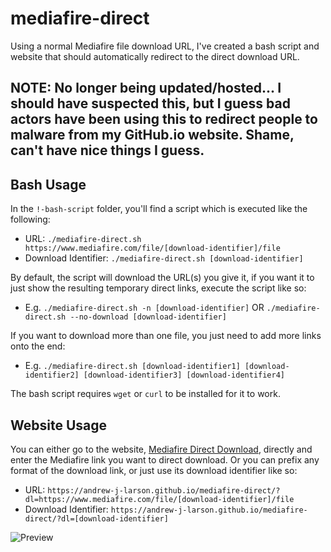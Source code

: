 # mediafire-direct
Using a normal Mediafire file download URL, I've created a bash script and website that should automatically redirect to the direct download URL.

## NOTE: No longer being updated/hosted... I should have suspected this, but I guess bad actors have been using this to redirect people to malware from my GitHub.io website. Shame, can't have nice things I guess.

## Bash Usage
In the `!-bash-script` folder, you'll find a script which is executed like the following:
- URL: `./mediafire-direct.sh https://www.mediafire.com/file/[download-identifier]/file`
- Download Identifier: `./mediafire-direct.sh [download-identifier]`

By default, the script will download the URL(s) you give it, if you want it to just show the resulting temporary direct links, execute the script like so:
- E.g. `./mediafire-direct.sh -n [download-identifier]` OR `./mediafire-direct.sh --no-download [download-identifier]`

If you want to download more than one file, you just need to add more links onto the end:
- E.g. `./mediafire-direct.sh [download-identifier1] [download-identifier2] [download-identifier3] [download-identifier4]`

The bash script requires `wget` or `curl` to be installed for it to work.

## Website Usage
You can either go to the website, [Mediafire Direct Download](https://andrew-j-larson.github.io/mediafire-direct/), directly and enter the Mediafire link you want to direct download. Or you can prefix any format of the download link, or just use its download identifier like so:

- URL: `https://andrew-j-larson.github.io/mediafire-direct/?dl=https://www.mediafire.com/file/[download-identifier]/file`
- Download Identifier: `https://andrew-j-larson.github.io/mediafire-direct/?dl=[download-identifier]`

![Preview](https://github.com/Andrew-J-Larson-Alt/mediafire-direct/blob/main/img/readme/preview.png)
